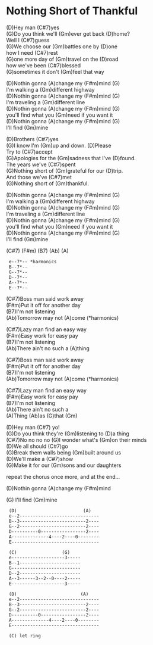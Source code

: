 # Nothing Short of Thankful

(D)Hey man (C\#7)yes  
(G)Do you think we'll (Gm)ever get back (D)home?  
Well I (C\#7)guess  
(G)We choose our (Gm)battles one by (D)one  
how I need (C\#7)rest  
(G)one more day of (Gm)travel on the (D)road  
how we've been (C\#7)blessed  
(G)sometimes it don't (Gm)feel that way  
  
(D)Nothin gonna (A)change my (F\#m)mind (G)  
I'm walking a (Gm)different highway  
(D)Nothin gonna (A)change my (F\#m)mind (G)  
I'm traveling a (Gm)different line  
(D)Nothin gonna (A)change my (F\#m)mind (G)  
you'll find what you (Gm)need if you want it  
(D)Nothin gonna (A)change my (F\#m)mind (G)  
I'll find (Gm)mine  
  
(D)Brothers (C\#7)yes  
(G)I know I'm (Gm)up and down. (D)Please  
Try to (C\#7)accept  
(G)Apologies for the (Gm)sadness that I've (D)found.  
The years we've (C\#7)spent  
(G)Nothing short of (Gm)grateful for our (D)trip.  
And those we've (C\#7)met  
(G)Nothing short of (Gm)thankful.  
  
(D)Nothin gonna (A)change my (F\#m)mind (G)  
I'm walking a (Gm)different highway  
(D)Nothin gonna (A)change my (F\#m)mind (G)  
I'm traveling a (Gm)different line  
(D)Nothin gonna (A)change my (F\#m)mind (G)  
you'll find what you (Gm)need if you want it  
(D)Nothin gonna (A)change my (F\#m)mind (G)  
I'll find (Gm)mine  
  
(C\#7) (F\#m) (B7) (Ab) (A)  

``` 
 e--7*-- *harmonics
 B--7*--
 G--7*--
 D--7*--
 A--7*--
 E--7*--
```

(C\#7)Boss man said work away  
(F\#m)Put it off for another day  
(B7)I'm not listening  
(Ab)Tomorrow may not (A)come (\*harmonics)  
  
(C\#7)Lazy man find an easy way  
(F\#m)Easy work for easy pay  
(B7)I'm not listening  
(Ab)There ain't no such a (A)thing  
  
(C\#7)Boss man said work away  
(F\#m)Put it off for another day  
(B7)I'm not listening  
(Ab)Tomorrow may not (A)come (\*harmonics)  
  
(C\#7)Lazy man find an easy way  
(F\#m)Easy work for easy pay  
(B7)I'm not listening  
(Ab)There ain't no such a  
(A)Thing (Ab)as (G)that (Gm)  
  
(D)Hey man (C\#7) yo\!  
(G)Do you think they're (Gm)listening to (D)a thing  
(C\#7)No no no no (G)I wonder what's (Gm)on their minds  
(D)We all should (C\#7)go  
(G)Break them walls being (Gm)built around us  
(D)We'll make a (C\#7)show  
(G)Make it for our (Gm)sons and our daughters  
  
repeat the chorus once more, and at the end...  
  
(D)Nothin gonna (A)change my (F\#m)mind  
  
(G) I'll find (Gm)mine  

``` 
 (D)                         (A)
 e--2------------------------------
 B--3-------------------------2----
 G--2-------------------------2----
 D----------0-----------------2----
 A--------------4----2----0--------
 E---------------------------------
 
 (C)                 (G)
 e--------------------3-----
 B--1-----------------------
 G--------------------------
 D--2-----------------------
 A--3------3--2--0----2-----
 E--------------------3-----
 
 (D)                        (A)
 e--2------------------------------
 B--3-------------------------2----
 G--2-------------------------2----
 D----------0-----------------2----
 A--------------4----2----0--------
 E---------------------------------
 
 (C) let ring
```
